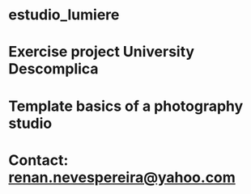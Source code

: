 # estudio_lumiere 

# Exercise project University Descomplica
# Template basics of a photography studio
# Contact: renan.nevespereira@yahoo.com
